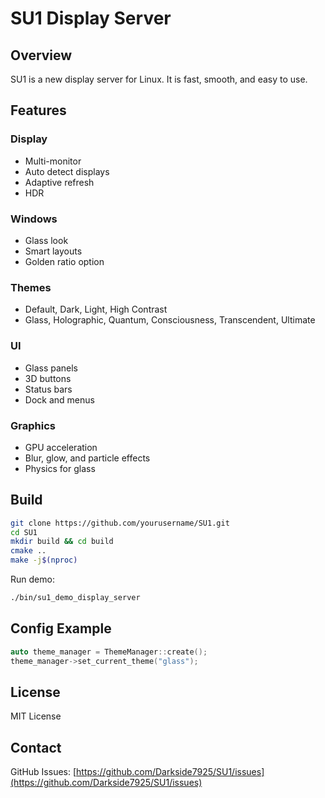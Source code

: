 
# SU1 Display Server

## Overview

SU1 is a new display server for Linux. It is fast, smooth, and easy to use.

## Features

### Display

* Multi-monitor
* Auto detect displays
* Adaptive refresh
* HDR

### Windows

* Glass look
* Smart layouts
* Golden ratio option

### Themes

* Default, Dark, Light, High Contrast
* Glass, Holographic, Quantum, Consciousness, Transcendent, Ultimate

### UI

* Glass panels
* 3D buttons
* Status bars
* Dock and menus

### Graphics

* GPU acceleration
* Blur, glow, and particle effects
* Physics for glass

## Build

```bash
git clone https://github.com/yourusername/SU1.git
cd SU1
mkdir build && cd build
cmake ..
make -j$(nproc)
```

Run demo:

```bash
./bin/su1_demo_display_server
```

## Config Example

```cpp
auto theme_manager = ThemeManager::create();
theme_manager->set_current_theme("glass");
```

## License

MIT License

## Contact

GitHub Issues: [https://github.com/Darkside7925/SU1/issues](https://github.com/Darkside7925/SU1/issues)
